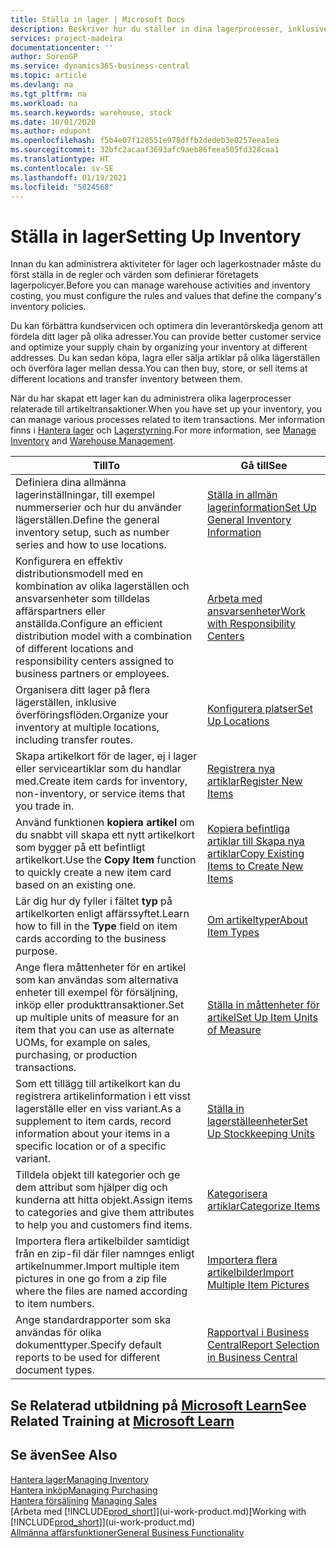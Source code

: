 ```yaml
---
title: Ställa in lager | Microsoft Docs
description: Beskriver hur du ställer in dina lagerprocesser, inklusive överföringsflöden och lagerställen som t.ex. distributionslager.
services: project-madeira
documentationcenter: ''
author: SorenGP
ms.service: dynamics365-business-central
ms.topic: article
ms.devlang: na
ms.tgt_pltfrm: na
ms.workload: na
ms.search.keywords: warehouse, stock
ms.date: 10/01/2020
ms.author: edupont
ms.openlocfilehash: f5b4e07f128551e978dffb2dedeb3e0257eea1ea
ms.sourcegitcommit: 32bfc2acaaf3693afc9aeb86feea505fd328caa1
ms.translationtype: HT
ms.contentlocale: sv-SE
ms.lasthandoff: 01/19/2021
ms.locfileid: "5024568"
---
```

# <a name="setting-up-inventory"></a><span data-ttu-id="8e66f-103">Ställa in lager</span><span class="sxs-lookup"><span data-stu-id="8e66f-103">Setting Up Inventory</span></span>
<span data-ttu-id="8e66f-104">Innan du kan administrera aktiviteter för lager och lagerkostnader måste du först ställa in de regler och värden som definierar företagets lagerpolicyer.</span><span class="sxs-lookup"><span data-stu-id="8e66f-104">Before you can manage warehouse activities and inventory costing, you must configure the rules and values that define the company's inventory policies.</span></span>

<span data-ttu-id="8e66f-105">Du kan förbättra kundservicen och optimera din leverantörskedja genom att fördela ditt lager på olika adresser.</span><span class="sxs-lookup"><span data-stu-id="8e66f-105">You can provide better customer service and optimize your supply chain by organizing your inventory at different addresses.</span></span> <span data-ttu-id="8e66f-106">Du kan sedan köpa, lagra eller sälja artiklar på olika lägerställen och överföra lager mellan dessa.</span><span class="sxs-lookup"><span data-stu-id="8e66f-106">You can then buy, store, or sell items at different locations and transfer inventory between them.</span></span>

<span data-ttu-id="8e66f-107">När du har skapat ett lager kan du administrera olika lagerprocesser relaterade till artikeltransaktioner.</span><span class="sxs-lookup"><span data-stu-id="8e66f-107">When you have set up your inventory, you can manage various processes related to item transactions.</span></span> <span data-ttu-id="8e66f-108">Mer information finns i [Hantera lager](inventory-manage-inventory.md) och [Lagerstyrning](warehouse-manage-warehouse.md).</span><span class="sxs-lookup"><span data-stu-id="8e66f-108">For more information, see [Manage Inventory](inventory-manage-inventory.md) and [Warehouse Management](warehouse-manage-warehouse.md).</span></span>

| <span data-ttu-id="8e66f-109">Till</span><span class="sxs-lookup"><span data-stu-id="8e66f-109">To</span></span> | <span data-ttu-id="8e66f-110">Gå till</span><span class="sxs-lookup"><span data-stu-id="8e66f-110">See</span></span> |
| --- | --- |
| <span data-ttu-id="8e66f-111">Definiera dina allmänna lagerinställningar, till exempel nummerserier och hur du använder lägerställen.</span><span class="sxs-lookup"><span data-stu-id="8e66f-111">Define the general inventory setup, such as number series and how to use locations.</span></span> |[<span data-ttu-id="8e66f-112">Ställa in allmän lagerinformation</span><span class="sxs-lookup"><span data-stu-id="8e66f-112">Set Up General Inventory Information</span></span>](inventory-how-setup-general.md) |
|<span data-ttu-id="8e66f-113">Konfigurera en effektiv distributionsmodell med en kombination av olika lagerställen och ansvarsenheter som tilldelas affärspartners eller anställda.</span><span class="sxs-lookup"><span data-stu-id="8e66f-113">Configure an efficient distribution model with a combination of different locations and responsibility centers assigned to business partners or employees.</span></span>|[<span data-ttu-id="8e66f-114">Arbeta med ansvarsenheter</span><span class="sxs-lookup"><span data-stu-id="8e66f-114">Work with Responsibility Centers</span></span>](inventory-responsibility-centers.md)|
| <span data-ttu-id="8e66f-115">Organisera ditt lager på flera lägerställen, inklusive överföringsflöden.</span><span class="sxs-lookup"><span data-stu-id="8e66f-115">Organize your inventory at multiple locations, including transfer routes.</span></span> |[<span data-ttu-id="8e66f-116">Konfigurera platser</span><span class="sxs-lookup"><span data-stu-id="8e66f-116">Set Up Locations</span></span>](inventory-how-register-new-items.md) |
| <span data-ttu-id="8e66f-117">Skapa artikelkort för de lager, ej i lager eller serviceartiklar som du handlar med.</span><span class="sxs-lookup"><span data-stu-id="8e66f-117">Create item cards for inventory, non-inventory, or service items that you trade in.</span></span> |[<span data-ttu-id="8e66f-118">Registrera nya artiklar</span><span class="sxs-lookup"><span data-stu-id="8e66f-118">Register New Items</span></span>](inventory-how-register-new-items.md) |
|<span data-ttu-id="8e66f-119">Använd funktionen **kopiera artikel** om du snabbt vill skapa ett nytt artikelkort som bygger på ett befintligt artikelkort.</span><span class="sxs-lookup"><span data-stu-id="8e66f-119">Use the **Copy Item** function to quickly create a new item card based on an existing one.</span></span>|[<span data-ttu-id="8e66f-120">Kopiera befintliga artiklar till Skapa nya artiklar</span><span class="sxs-lookup"><span data-stu-id="8e66f-120">Copy Existing Items to Create New Items</span></span>](inventory-how-copy-items.md)|
|<span data-ttu-id="8e66f-121">Lär dig hur dy fyller i fältet **typ** på artikelkorten enligt affärssyftet.</span><span class="sxs-lookup"><span data-stu-id="8e66f-121">Learn how to fill in the **Type** field on item cards according to the business purpose.</span></span>|[<span data-ttu-id="8e66f-122">Om artikeltyper</span><span class="sxs-lookup"><span data-stu-id="8e66f-122">About Item Types</span></span>](inventory-about-item-types.md)|
|<span data-ttu-id="8e66f-123">Ange flera måttenheter för en artikel som kan användas som alternativa enheter till exempel för försäljning, inköp eller produkttransaktioner.</span><span class="sxs-lookup"><span data-stu-id="8e66f-123">Set up multiple units of measure for an item that you can use as alternate UOMs, for example on sales, purchasing, or production transactions.</span></span>|[<span data-ttu-id="8e66f-124">Ställa in måttenheter för artikel</span><span class="sxs-lookup"><span data-stu-id="8e66f-124">Set Up Item Units of Measure</span></span>](inventory-how-setup-units-of-measure.md)|
|<span data-ttu-id="8e66f-125">Som ett tillägg till artikelkort kan du registrera artikelinformation i ett visst lagerställe eller en viss variant.</span><span class="sxs-lookup"><span data-stu-id="8e66f-125">As a supplement to item cards, record information about your items in a specific location or of a specific variant.</span></span>|[<span data-ttu-id="8e66f-126">Ställa in lagerställeenheter</span><span class="sxs-lookup"><span data-stu-id="8e66f-126">Set Up Stockkeeping Units</span></span>](inventory-how-to-set-up-stockkeeping-units.md)|
| <span data-ttu-id="8e66f-127">Tilldela objekt till kategorier och ge dem attribut som hjälper dig och kunderna att hitta objekt.</span><span class="sxs-lookup"><span data-stu-id="8e66f-127">Assign items to categories and give them attributes to help you and customers find items.</span></span> |[<span data-ttu-id="8e66f-128">Kategorisera artiklar</span><span class="sxs-lookup"><span data-stu-id="8e66f-128">Categorize Items</span></span>](inventory-how-categorize-items.md) |
|<span data-ttu-id="8e66f-129">Importera flera artikelbilder samtidigt från en zip-fil där filer namnges enligt artikelnummer.</span><span class="sxs-lookup"><span data-stu-id="8e66f-129">Import multiple item pictures in one go from a zip file where the files are named according to item numbers.</span></span>|[<span data-ttu-id="8e66f-130">Importera flera artikelbilder</span><span class="sxs-lookup"><span data-stu-id="8e66f-130">Import Multiple Item Pictures</span></span>](inventory-how-import-item-pictures.md)|
|<span data-ttu-id="8e66f-131">Ange standardrapporter som ska användas för olika dokumenttyper.</span><span class="sxs-lookup"><span data-stu-id="8e66f-131">Specify default reports to be used for different document types.</span></span>|[<span data-ttu-id="8e66f-132">Rapportval i Business Central</span><span class="sxs-lookup"><span data-stu-id="8e66f-132">Report Selection in Business Central</span></span>](across-report-selections.md)|

## <a name="see-related-training-at-microsoft-learn"></a><span data-ttu-id="8e66f-133">Se Relaterad utbildning på [Microsoft Learn](/learn/paths/trade-get-started-dynamics-365-business-central/)</span><span class="sxs-lookup"><span data-stu-id="8e66f-133">See Related Training at [Microsoft Learn](/learn/paths/trade-get-started-dynamics-365-business-central/)</span></span>

## <a name="see-also"></a><span data-ttu-id="8e66f-134">Se även</span><span class="sxs-lookup"><span data-stu-id="8e66f-134">See Also</span></span>

[<span data-ttu-id="8e66f-135">Hantera lager</span><span class="sxs-lookup"><span data-stu-id="8e66f-135">Managing Inventory</span></span>](inventory-manage-inventory.md)  
[<span data-ttu-id="8e66f-136">Hantera inköp</span><span class="sxs-lookup"><span data-stu-id="8e66f-136">Managing Purchasing</span></span>](purchasing-manage-purchasing.md)  
<span data-ttu-id="8e66f-137">[Hantera försäljning](sales-manage-sales.md)  </span><span class="sxs-lookup"><span data-stu-id="8e66f-137">[Managing Sales](sales-manage-sales.md)  </span></span>  
<span data-ttu-id="8e66f-138">[Arbeta med [!INCLUDE[prod_short](includes/prod_short.md)]](ui-work-product.md)</span><span class="sxs-lookup"><span data-stu-id="8e66f-138">[Working with [!INCLUDE[prod_short](includes/prod_short.md)]](ui-work-product.md)</span></span>  
[<span data-ttu-id="8e66f-139">Allmänna affärsfunktioner</span><span class="sxs-lookup"><span data-stu-id="8e66f-139">General Business Functionality</span></span>](ui-across-business-areas.md)
